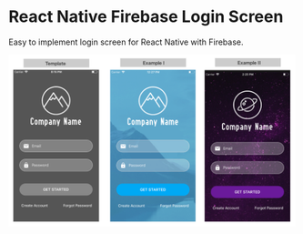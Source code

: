 ﻿
# React Native Firebase Login Screen

Easy to implement login screen for React Native with Firebase.

![Demo](https://raw.githubusercontent.com/venits/react-native-router-flux/master/login.png)
